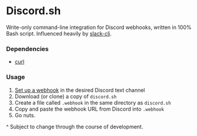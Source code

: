 # Discord.sh

Write-only command-line integration for Discord webhooks, written in 100% Bash script. Influenced heavily by [slack-cli]().

### Dependencies

- [curl]()

### Usage

1. [Set up a webhook][webhook] in the desired Discord text channel
2. Download (or clone) a copy of `discord.sh`
3. Create a file called `.webhook` in the same directory as `discord.sh`
4. Copy and paste the webhook URL from Discord into `.webhook`
5. Go nuts.

^ Subject to change through the course of development.

[slack-cli]: https://github.com/rockymadden/slack-cli/
[curl]: https://curl.haxx.se/
[webhook]: https://support.discordapp.com/hc/en-us/articles/228383668-Intro-to-Webhooks
